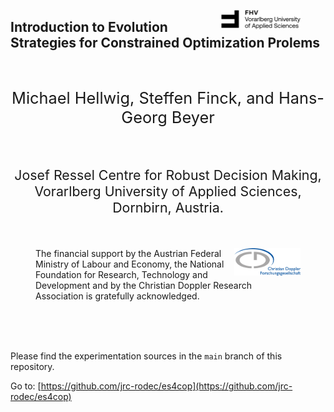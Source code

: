  
<p><figure><img src="/FHVlogo.png" align="right" style="display: block; margin: auto;" width=30%></figure></p>

<h2>Introduction to Evolution Strategies for  Constrained Optimization Prolems </h2>
<br>  
<p style="text-align:center;font-size: 19pt">Michael Hellwig, Steffen Finck, and Hans-Georg Beyer</p>
<br>
<p style="text-align:center;font-size: 16pt">Josef Ressel Centre for Robust Decision Making, Vorarlberg University of Applied Sciences, Dornbirn, Austria.</p>

<br>
<figure>
    <img src="CDGlogo.png" align="right" class="center" width=25%>
    <figcaption>The financial support by the Austrian Federal Ministry of Labour and Economy, the National Foundation for Research, Technology and Development and by the Christian Doppler Research Association is gratefully acknowledged.
    </figcaption>
</figure>  

<br>
<br>
<br>

Please find the experimentation sources in the `main` branch of this repository.<br>

Go to: [https://github.com/jrc-rodec/es4cop](https://github.com/jrc-rodec/es4cop)
